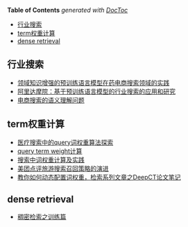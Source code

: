 <!-- START doctoc generated TOC please keep comment here to allow auto update -->
<!-- DON'T EDIT THIS SECTION, INSTEAD RE-RUN doctoc TO UPDATE -->
**Table of Contents**  *generated with [DocToc](https://github.com/thlorenz/doctoc)*

- [行业搜索](#%E8%A1%8C%E4%B8%9A%E6%90%9C%E7%B4%A2)
- [term权重计算](#term%E6%9D%83%E9%87%8D%E8%AE%A1%E7%AE%97)
- [dense retrieval](#dense-retrieval)

<!-- END doctoc generated TOC please keep comment here to allow auto update -->



## 行业搜索
- [领域知识增强的预训练语言模型在药电商搜索领域的实践](https://mp.weixin.qq.com/s/or9DT2HlVPnUFBsqAEv6Uw)
- [阿里达摩院：基于预训练语言模型的行业搜索的应用和研究](https://mp.weixin.qq.com/s/P-7w5x_ymTwaV9pszgq0Vw)
- [电商搜索的语义理解问题](https://mp.weixin.qq.com/s?__biz=MzkxMjM2MDIyNQ==&mid=2247504311&idx=1&sn=374c17fac91750ee7f475eae51f6ed0a&source=41#wechat_redirect)


## term权重计算
- [医疗搜索中的query词权重算法探索](https://mp.weixin.qq.com/s/WD4vcoA9Xp5tTSw7U6T4Pw)
- [query term weight计算](https://blog.csdn.net/madman188/article/details/51855265)
- [搜索中词权重计算及实践 ](https://www.cnblogs.com/sxron/p/9992538.html)
- [美团点评旅游搜索召回策略的演进](https://tech.meituan.com/2017/06/16/travel-search-strategy.html)
- [教你如何动态配置词权重，检索系列文章之DeepCT论文笔记](https://zhuanlan.zhihu.com/p/147935851)


## dense retrieval
- [稠密检索之训练篇](https://mp.weixin.qq.com/s/UcUHqB8ia3iNO5MAE5uWvQ)